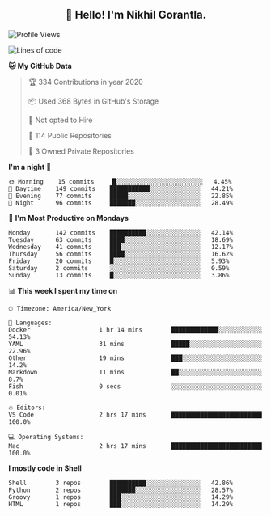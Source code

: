 <h2 align="center">👋 Hello! I'm Nikhil Gorantla.</h2>

<!--START_SECTION:waka-->
![Profile Views](http://img.shields.io/badge/Profile%20Views-0-blue)

![Lines of code](https://img.shields.io/badge/From%20Hello%20World%20I've%20written-6.3%20million%20Lines%20of%20code-blue)

**🐱 My GitHub Data** 

> 🏆 334 Contributions in year 2020
 > 
> 📦 Used 368 Bytes in GitHub's Storage 
 > 
> 🚫 Not opted to Hire
 > 
> 📜 114 Public Repositories 
 > 
> 🔑 3 Owned Private Repositories 

**I'm a night 🦉** 

```text
🌞 Morning    15 commits     █░░░░░░░░░░░░░░░░░░░░░░░░   4.45% 
🌆 Daytime    149 commits    ███████████░░░░░░░░░░░░░░   44.21% 
🌃 Evening    77 commits     █████░░░░░░░░░░░░░░░░░░░░   22.85% 
🌙 Night      96 commits     ███████░░░░░░░░░░░░░░░░░░   28.49%

```
📅 **I'm Most Productive on Mondays** 

```text
Monday       142 commits    ██████████░░░░░░░░░░░░░░░   42.14% 
Tuesday      63 commits     ████░░░░░░░░░░░░░░░░░░░░░   18.69% 
Wednesday    41 commits     ███░░░░░░░░░░░░░░░░░░░░░░   12.17% 
Thursday     56 commits     ████░░░░░░░░░░░░░░░░░░░░░   16.62% 
Friday       20 commits     █░░░░░░░░░░░░░░░░░░░░░░░░   5.93% 
Saturday     2 commits      ░░░░░░░░░░░░░░░░░░░░░░░░░   0.59% 
Sunday       13 commits     █░░░░░░░░░░░░░░░░░░░░░░░░   3.86%

```


📊 **This week I spent my time on** 

```text
⌚︎ Timezone: America/New_York

💬 Languages: 
Docker                   1 hr 14 mins        █████████████░░░░░░░░░░░░   54.13% 
YAML                     31 mins             █████░░░░░░░░░░░░░░░░░░░░   22.96% 
Other                    19 mins             ███░░░░░░░░░░░░░░░░░░░░░░   14.2% 
Markdown                 11 mins             ██░░░░░░░░░░░░░░░░░░░░░░░   8.7% 
Fish                     0 secs              ░░░░░░░░░░░░░░░░░░░░░░░░░   0.01%

🔥 Editors: 
VS Code                  2 hrs 17 mins       █████████████████████████   100.0%

💻 Operating Systems: 
Mac                      2 hrs 17 mins       █████████████████████████   100.0%

```

**I mostly code in Shell** 

```text
Shell        3 repos        ██████████░░░░░░░░░░░░░░░   42.86% 
Python       2 repos        ███████░░░░░░░░░░░░░░░░░░   28.57% 
Groovy       1 repos        ███░░░░░░░░░░░░░░░░░░░░░░   14.29% 
HTML         1 repos        ███░░░░░░░░░░░░░░░░░░░░░░   14.29%

```



<!--END_SECTION:waka-->
